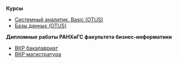 **Курсы**

 - [Системный аналитик. Basic
   (OTUS)](https://github.com/dmatwe/projects/tree/main/OTUS_SA_BASIC)
 - [Базы данных
   (OTUS)](https://github.com/dmatwe/projects/tree/main/OTUS_BD)


**Дипломные работы РАНХиГС факультета бизнес-информатики** 

 - [ВКР бакалавриат](https://github.com/dmatwe/projects/tree/main/ВКР_бизнес_аналитика/ВКР_бакалавриат)
 - [ВКР магистратура](https://github.com/dmatwe/projects/tree/main/ВКР_бизнес_аналитика/ВКР_магистратура)
